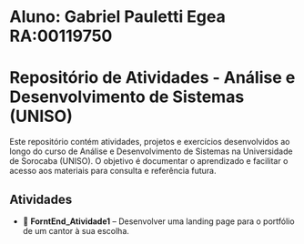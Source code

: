 # Aluno: Gabriel Pauletti Egea RA:00119750
# Repositório de Atividades - Análise e Desenvolvimento de Sistemas (UNISO)

Este repositório contém atividades, projetos e exercícios desenvolvidos ao longo do curso de Análise e Desenvolvimento de Sistemas na Universidade de Sorocaba (UNISO). O objetivo é documentar o aprendizado e facilitar o acesso aos materiais para consulta e referência futura.

## Atividades
- 📂 **ForntEnd_Atividade1** – Desenvolver uma landing page para o portfólio de um cantor à sua escolha.
